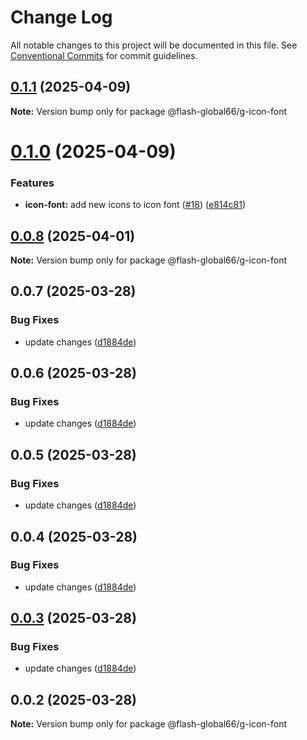 # Change Log

All notable changes to this project will be documented in this file.
See [Conventional Commits](https://conventionalcommits.org) for commit guidelines.

## [0.1.1](https://github.com/Flash-Global66/global-design-system/compare/@flash-global66/g-icon-font@0.1.0...@flash-global66/g-icon-font@0.1.1) (2025-04-09)

**Note:** Version bump only for package @flash-global66/g-icon-font





# [0.1.0](https://github.com/Flash-Global66/global-design-system/compare/@flash-global66/g-icon-font@0.0.8...@flash-global66/g-icon-font@0.1.0) (2025-04-09)


### Features

* **icon-font:** add new icons to icon font ([#18](https://github.com/Flash-Global66/global-design-system/issues/18)) ([e814c81](https://github.com/Flash-Global66/global-design-system/commit/e814c81f765e6c3d212fe9f381463a11b2dc8dad))





## [0.0.8](https://github.com/Flash-Global66/global-design-system/compare/@flash-global66/g-icon-font@0.0.7...@flash-global66/g-icon-font@0.0.8) (2025-04-01)

**Note:** Version bump only for package @flash-global66/g-icon-font





## 0.0.7 (2025-03-28)


### Bug Fixes

* update changes ([d1884de](https://github.com/Flash-Global66/global-design-system/commit/d1884de11e4e9522c2d6912d932122a75aabf9e7))





## 0.0.6 (2025-03-28)


### Bug Fixes

* update changes ([d1884de](https://github.com/Flash-Global66/global-design-system/commit/d1884de11e4e9522c2d6912d932122a75aabf9e7))





## 0.0.5 (2025-03-28)


### Bug Fixes

* update changes ([d1884de](https://github.com/Flash-Global66/global-design-system/commit/d1884de11e4e9522c2d6912d932122a75aabf9e7))





## 0.0.4 (2025-03-28)


### Bug Fixes

* update changes ([d1884de](https://github.com/Flash-Global66/global-design-system/commit/d1884de11e4e9522c2d6912d932122a75aabf9e7))





## [0.0.3](https://github.com/Flash-Global66/global-design-system/compare/@flash-global66/g-icon-font@0.0.2...@flash-global66/g-icon-font@0.0.3) (2025-03-28)


### Bug Fixes

* update changes ([d1884de](https://github.com/Flash-Global66/global-design-system/commit/d1884de11e4e9522c2d6912d932122a75aabf9e7))





## 0.0.2 (2025-03-28)

**Note:** Version bump only for package @flash-global66/g-icon-font
